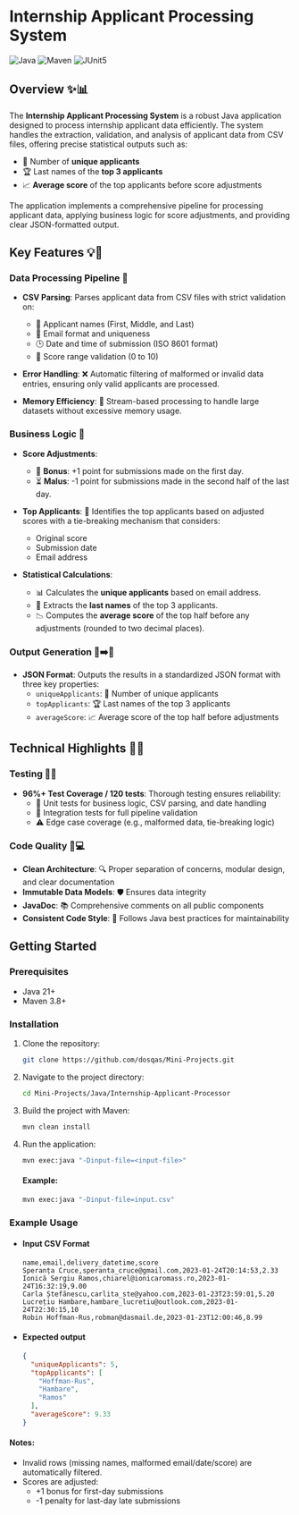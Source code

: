 # Internship Applicant Processing System

![Java](https://img.shields.io/badge/java-%23ED8B00.svg?style=for-the-badge&logo=openjdk&logoColor=white)
![Maven](https://img.shields.io/badge/apache_maven-C71A36?style=for-the-badge&logo=apachemaven&logoColor=white)
![JUnit5](https://img.shields.io/badge/JUnit5-25A162?style=for-the-badge&logo=junit5&logoColor=white)

## Overview ✨📊

The **Internship Applicant Processing System** is a robust Java application designed to process internship applicant data efficiently. The system handles the extraction, validation, and analysis of applicant data from CSV files, offering precise statistical outputs such as:

- 📌 Number of **unique applicants**  
- 🏆 Last names of the **top 3 applicants**  
- 📈 **Average score** of the top applicants before score adjustments  

The application implements a comprehensive pipeline for processing applicant data, applying business logic for score adjustments, and providing clear JSON-formatted output.

## Key Features 💡🚀

### Data Processing Pipeline 🧾

- **CSV Parsing**: Parses applicant data from CSV files with strict validation on:
  - 🧍 Applicant names (First, Middle, and Last)
  - 📧 Email format and uniqueness
  - 🕒 Date and time of submission (ISO 8601 format)
  - 📏 Score range validation (0 to 10)

- **Error Handling**: ❌ Automatic filtering of malformed or invalid data entries, ensuring only valid applicants are processed.

- **Memory Efficiency**: 💾 Stream-based processing to handle large datasets without excessive memory usage.

### Business Logic 🧠

- **Score Adjustments**:
  - 🎁 **Bonus**: +1 point for submissions made on the first day.
  - ⏳ **Malus**: -1 point for submissions made in the second half of the last day.

- **Top Applicants**: 🥇 Identifies the top applicants based on adjusted scores with a tie-breaking mechanism that considers:
  - Original score
  - Submission date
  - Email address

- **Statistical Calculations**:
  - 📊 Calculates the **unique applicants** based on email address.
  - 🥈 Extracts the **last names** of the top 3 applicants.
  - 📉 Computes the **average score** of the top half before any adjustments (rounded to two decimal places).

### Output Generation 🧾➡️🟰

- **JSON Format**: Outputs the results in a standardized JSON format with three key properties:
  - `uniqueApplicants`: 📌 Number of unique applicants
  - `topApplicants`: 🏆 Last names of the top 3 applicants
  - `averageScore`: 📈 Average score of the top half before adjustments

## Technical Highlights 🔧📐

### Testing 🧪✅

- **96%+ Test Coverage / 120 tests**: Thorough testing ensures reliability:
  - 🧩 Unit tests for business logic, CSV parsing, and date handling
  - 🔄 Integration tests for full pipeline validation
  - ⚠️ Edge case coverage (e.g., malformed data, tie-breaking logic)

### Code Quality 🧼💻

- **Clean Architecture**: 🔍 Proper separation of concerns, modular design, and clear documentation
- **Immutable Data Models**: 🛡️ Ensures data integrity
- **JavaDoc**: 📚 Comprehensive comments on all public components
- **Consistent Code Style**: 🧭 Follows Java best practices for maintainability

## Getting Started

### Prerequisites
- Java 21+
- Maven 3.8+

### Installation

1. Clone the repository:
   ```bash
   git clone https://github.com/dosqas/Mini-Projects.git
   ```

2. Navigate to the project directory:
   ```bash
   cd Mini-Projects/Java/Internship-Applicant-Processor
   ```

3. Build the project with Maven:
    ```bash
    mvn clean install
    ```

4. Run the application:
    ```bash
    mvn exec:java "-Dinput-file=<input-file>"
    ```
    #### Example:
    ```bash
    mvn exec:java "-Dinput-file=input.csv"
    ```

### Example Usage

- #### Input CSV Format
  ```csv
  name,email,delivery_datetime,score
  Speranța Cruce,speranta_cruce@gmail.com,2023-01-24T20:14:53,2.33
  Ionică Sergiu Ramos,chiarel@ionicaromass.ro,2023-01-24T16:32:19,9.00
  Carla Ștefănescu,carlita_ste@yahoo.com,2023-01-23T23:59:01,5.20
  Lucrețiu Hambare,hambare_lucretiu@outlook.com,2023-01-24T22:30:15,10
  Robin Hoffman-Rus,robman@dasmail.de,2023-01-23T12:00:46,8.99
  ```

- #### Expected output
  ```json
  {
    "uniqueApplicants": 5,
    "topApplicants": [
      "Hoffman-Rus",
      "Hambare",
      "Ramos"
    ],
    "averageScore": 9.33
  }
  ```

#### Notes:

- Invalid rows (missing names, malformed email/date/score) are automatically filtered.
- Scores are adjusted:
  - +1 bonus for first-day submissions
  - -1 penalty for last-day late submissions
